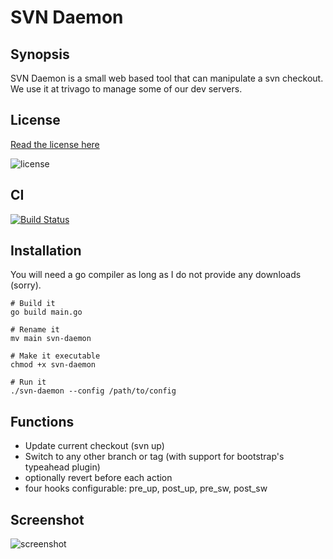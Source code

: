 # SVN Daemon

## Synopsis
SVN Daemon is a small web based tool that can manipulate a svn checkout. We use it at trivago to
manage some of our dev servers.

## License
[Read the license here](http://creativecommons.org/licenses/by-sa/3.0/)

![license](http://i.creativecommons.org/l/by-sa/3.0/88x31.png)

## CI
[![Build Status](https://travis-ci.org/xenji/svn-daemon.png?branch=master)](https://travis-ci.org/xenji/svn-daemon)

## Installation
You will need a go compiler as long as I do not provide any downloads (sorry).

```
# Build it
go build main.go

# Rename it
mv main svn-daemon

# Make it executable
chmod +x svn-daemon

# Run it
./svn-daemon --config /path/to/config
```
## Functions
* Update current checkout (svn up)
* Switch to any other branch or tag (with support for bootstrap's typeahead plugin)
* optionally revert before each action
* four hooks configurable: pre_up, post_up, pre_sw, post_sw

## Screenshot
![screenshot](https://dl.dropbox.com/u/230202/projects/svn-daemon/view1.png)
